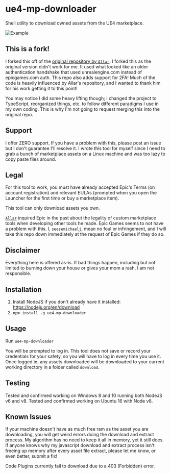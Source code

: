 # ue4-mp-downloader
Shell utility to download owned assets from the UE4 marketplace.

![Example](https://i.gyazo.com/e0db9e073c6be2907bb1275489675d39.gif)

## This is a fork!

I forked this off of the [original repository by `Allar`](https://github.com/Allar/ue4-mp-downloader/). I forked this as the original version didn't work for me. It used what looked like an older authentication handshake that used unrealengine.com instead of epicgames.com auth. This repo also adds support for 2FA! Much of the code is heavily influenced by Allar's repository, and I wanted to thank him for his work getting it to this point!

You may notice I did some heavy lifting though; I changed the project to TypeScript, reorganized things, etc. to follow different paradigms I use in my own coding. This is why I'm not going to request merging this into the original repo.

## Support

I offer ZERO support. If you have a problem with this, please post an issue but I don't guarantee I'll resolve it. I wrote this tool for myself since I need to grab a bunch of marketplace assets on a Linux machine and was too lazy to copy paste files around.

## Legal

For this tool to work, you must have already accepted Epic's Terms (on account registration) and relevant EULAs (prompted when you open the Launcher for the first time or buy a marketplace item).

This tool can only download assets you own.

[`Allar`](https://github.com/Allar) inquired Epic in the past about the legality of custom marketplace tools when developing other tools he made. Epic Games seems to not have a problem with this. I, `seesemichaelj`, mean no foul or infringement, and I will take this repo down immediately at the request of Epic Games if they do so.

## Disclaimer

Everything here is offered as-is. If bad things happen, including but not limited to burning down your house or gives your mom a rash, I am not responsible.

## Installation

1. Install NodeJS if you don't already have it installed: https://nodejs.org/en/download
1. `npm install -g ue4-mp-downloader`

## Usage

Run `ue4-mp-downloader`

You will be prompted to log in. This tool does not save or record your credentials for your safety, so you will have to log in every time you use it. Once logged in, any assets downloaded will be downloaded to your current working directory in a folder called `download`.

## Testing

Tested and confirmed working on Windows 8 and 10 running both NodeJS v6 and v8. Tested and confirmed working on Ubuntu 16 with Node v8.

## Known Issues

If your machine doesn't have as much free ram as the asset you are downloading, you will get weird errors doing the download and extract process. My algorithm has no need to keep it all in memory, yet it still does. If anyone knows why my javascript download and extract process isn't freeing up memory after every asset file extract, please let me know, or even better, submit a fix!

Code Plugins currently fail to download due to a 403 (Forbidden) error.
